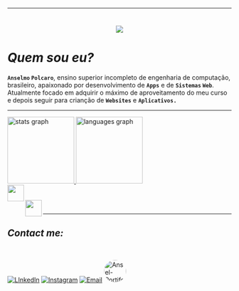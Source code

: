  ***
 <h1 align="center">
 <img src="https://readme-typing-svg.herokuapp.com/?font=Righteous&size=35&center=true&vCenter=true&width=500&height=70&duration=4000&lines=Olá!+👋;+meu+nome+é;+Anselmo+Polcaro+;+🎓+estou+desenvolvendo;+aplicações+de+front-end;+e+de+back-end;+sou+desenvolvedor+FullStack!;" />
 </h1>

#  _**Quem sou eu?**_
 
  **`Anselmo` `Polcaro`**, ensino superior incompleto de engenharia de computação, brasileiro, apaixonado por desenvolvimento de **`Apps`** e de **`Sistemas` `Web`**.
  Atualmente focado em adquirir o máximo de aproveitamento do meu curso e depois seguir para crianção de **`Websites`** e **`Aplicativos.`**    
 
***
 <div style="display: inline_block"><td>
 <a href="https://github.com/polcaronet">
 <img height="150em" src="https://github-readme-stats.vercel.app/api?hide_title=true&show_icons=true&include_all_commits=true&count_private=true&theme=gruvbox_light&locale=en&hide_border=false&username=polcaronet" alt="stats graph"/>
 <img height="150em" src="https://github-readme-stats.vercel.app/api/top-langs?locale=en&hide_title=false&layout=compact&card_width=320&langs_count=5&theme=solarized-light&hide_border=false&username=polcaronet" alt="languages graph"/>
 <div></div></a></td>

 <div class="flex flex-col">
 <img align="left" height="37" src="https://skillicons.dev/icons?i=java,javascript,typescript,react,vue,tailwind,cs,html,css,scss,mysql,php,github,git,python" /><br><br>
 <img align="left" height="37" src="https://skillicons.dev/icons?i=vscode,vercel,vite,figma,mongodb,c,cpp,bootstrap,prisma,angular,reactivex,htmx,nestjs,nodejs,nextjs" />
 </div>
 </div><br>
 
 ***
 
## _**Contact me:**_
<div class="flex flex-col"><br>
<p align="left">
<a href="https://www.linkedin.com/in/anselmo-polcaro-ribeiro-b2a570207/" target="_blank"><img src="https://img.shields.io/badge/LinkedIn-0077B5?style=for-the-badge&logo=linkedin&logoColor=white" title="LInkedIn" target="_blank"></a>
<a href="https://www.instagram.com/polcaronet/" target="_blank"><img src="https://img.shields.io/badge/Instagram-E4405F?style=for-the-badge&logo=instagram&logoColor=white" title="Instagram" target="_blank"></a>
<a href = "https://mail.google.com/mail/u/0/#inbox?compose=jrjtWvNcqgPjtqXSTfsmwmltsmsMvhSRllhwGMVGQPLhmshxdprVKqBdCxXpBFLtBXQTwGzq"><img src="https://img.shields.io/badge/-Gmail-%23333?style=for-the-badge&logo=gmail&logoColor=white" title="Email" target="_blank"></a>
<a href="https://portifolio-five-jet.vercel.app/" target="_blank"><img align="left-end" alt="Ansel-Portifolio" height="50em" style="border-radius:50px;" title="Portifólio" src="https://github.com/polcaronet/polcaronet/assets/66381597/f5c568b4-2bfe-4701-a6b9-bdcb8ab20e14?style=for-the-badge&logo=linkedin&logoColor=white" target="_blank"></a>
</a></p></div>





 
